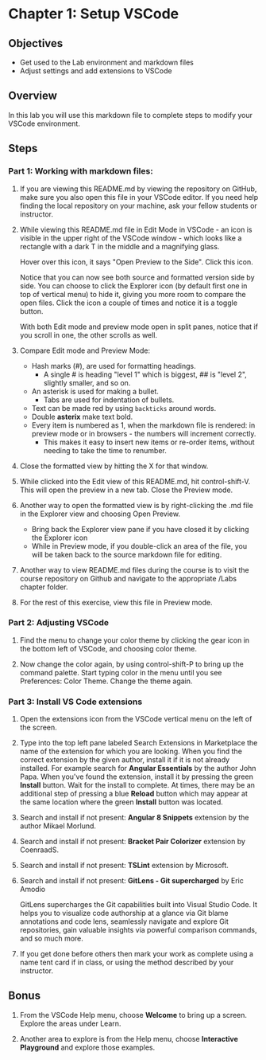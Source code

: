 # Chapter 1: Setup VSCode

## Objectives

- Get used to the Lab environment and markdown files
- Adjust settings and add extensions to VSCode

## Overview

In this lab you will use this markdown file to complete steps to modify your VSCode environment.

## Steps

### Part 1: Working with markdown files:

1. If you are viewing this README.md by viewing the repository on GitHub, make sure you also open this file in your VSCode editor. If you need help finding the local repository on your machine, ask your fellow students or instructor.

1. While viewing this README.md file in Edit Mode in VSCode - an icon is visible in the upper right of the VSCode window - which looks like a rectangle with a dark T in the middle and a magnifying glass.

   Hover over this icon, it says "Open Preview to the Side". Click this icon.

   Notice that you can now see both source and formatted version side by side. You can choose to click the Explorer icon (by default first one in top of vertical menu) to hide it, giving you more room to compare the open files. Click the icon a couple of times and notice it is a toggle button.

   With both Edit mode and preview mode open in split panes, notice that if you scroll in one, the other scrolls as well.

1. Compare Edit mode and Preview Mode:

   - Hash marks (#), are used for formatting headings.
     - A single # is heading "level 1" which is biggest, ## is "level 2", slightly smaller, and so on.
   - An asterisk is used for making a bullet.
     - Tabs are used for indentation of bullets.
   - Text can be made red by using `backticks` around words.
   - Double **asterix** make text bold.
   - Every item is numbered as 1, when the markdown file is rendered: in preview mode or in browsers - the numbers will increment correctly.
     - This makes it easy to insert new items or re-order items, without needing to take the time to renumber.

1. Close the formatted view by hitting the X for that window.

1. While clicked into the Edit view of this README.md, hit control-shift-V. This will open the preview in a new tab. Close the Preview mode.

1. Another way to open the formatted view is by right-clicking the .md file in the Explorer view and choosing Open Preview.

   - Bring back the Explorer view pane if you have closed it by clicking the Explorer icon
   - While in Preview mode, if you double-click an area of the file, you will be taken back to the source markdown file for editing.

1. Another way to view README.md files during the course is to visit the course repository on Github and navigate to the appropriate /Labs chapter folder.

1. For the rest of this exercise, view this file in Preview mode.

### Part 2: Adjusting VSCode

1. Find the menu to change your color theme by clicking the gear icon in the bottom left of VSCode, and choosing color theme.

1. Now change the color again, by using control-shift-P to bring up the command palette. Start typing color in the menu until you see Preferences: Color Theme. Change the theme again.

### Part 3: Install VS Code extensions

1. Open the extensions icon from the VSCode vertical menu on the left of the screen.

1. Type into the top left pane labeled Search Extensions in Marketplace the name of the extension for which you are looking.  When you find the correct extension by the given author, install it if it is not already installed. For example search for **Angular Essentials** by the author John Papa. When you've found the extension, install it by pressing the green **Install** button. Wait for the install to complete. At times, there may be an additional step of pressing a blue **Reload** button which may appear at the same location where the green **Install** button was located.

1. Search and install if not present: **Angular 8 Snippets** extension by the author Mikael Morlund.

1. Search and install if not present: **Bracket Pair Colorizer** extension by CoenraadS.

1. Search and install if not present: **TSLint** extension by Microsoft.

1. Search and install if not present: **GitLens - Git supercharged** by Eric Amodio

   GitLens supercharges the Git capabilities built into Visual Studio Code. It helps you to visualize code authorship at a glance via Git blame annotations and code lens, seamlessly navigate and explore Git repositories, gain valuable insights via powerful comparison commands, and so much more.

1. If you get done before others then mark your work as complete using a name tent card if in class, or using the method described by your instructor.

## Bonus

1. From the VSCode Help menu, choose **Welcome** to bring up a screen. Explore the areas under Learn.

1. Another area to explore is from the Help menu, choose **Interactive Playground** and explore those examples.
